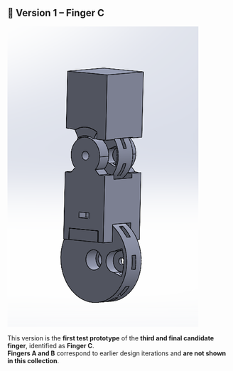 ## 🦾 Version 1 – Finger C

![Finger C - Version 1](Main_dedo_C_v1/f1_v1.PNG)

This version is the **first test prototype** of the **third and final candidate finger**, identified as **Finger C**.  
**Fingers A and B** correspond to earlier design iterations and **are not shown in this collection**.
